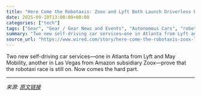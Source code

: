 ```yaml
---
title: "Here Come the Robotaxis: Zoox and Lyft Both Launch Driverless Ride Sharing"
date: 2025-09-10T13:00:00+08:00
categories: ["tech"]
tags: ["Gear", "Gear / Gear News and Events", "Autonomous Cars", "robotaxis", "Lyft", "Amazon", "Las Vegas", "transportation", "I am the passenger"]
summary: "Two new self-driving car services—one in Atlanta from Lyft and May Mobility, another in Las Vegas from Amazon subsidiary Zoox—prove that the robotaxi race is still on. Now comes the hard part."
source_url: "https://www.wired.com/story/here-come-the-robotaxis-zoox-lyft-may-mobility/"
---
```


Two new self-driving car services—one in Atlanta from Lyft and May Mobility, another in Las Vegas from Amazon subsidiary Zoox—prove that the robotaxi race is still on. Now comes the hard part.

---

*来源: [原文链接](https://www.wired.com/story/here-come-the-robotaxis-zoox-lyft-may-mobility/)*
